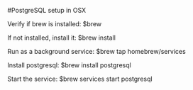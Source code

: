
#PostgreSQL setup in OSX

Verify if brew is installed:
    $brew

If not installed, install it:
    $brew install

Run as a background service:
    $brew tap homebrew/services 

Install postgresql:
    $brew install postgresql

Start the service:
    $brew services start postgresql